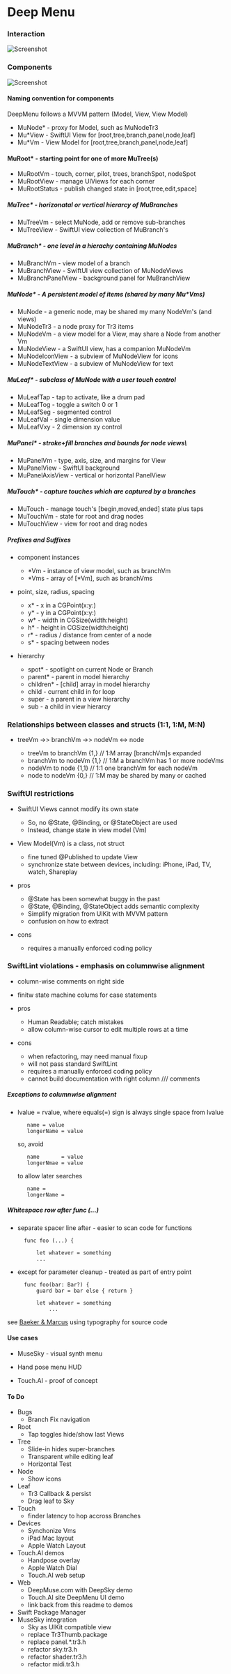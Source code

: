 # Deep Menu 

### Interaction
![Screenshot](Interaction.png)

### Components
![Screenshot](Components.png)

#### Naming convention for components
DeepMenu follows a MVVM pattern (Model, View, View Model) 

+ MuNode* - proxy for Model, such as MuNodeTr3
+ Mu*View - SwiftUI View for [root,tree,branch,panel,node,leaf] 
+ Mu*Vm   - View Model for [root,tree,branch,panel,node,leaf] 

#### MuRoot* - starting point for one of more MuTree(s)
+ MuRootVm - touch, corner, pilot, trees, branchSpot, nodeSpot
+ MuRootView - manage UIViews for each corner 
+ MuRootStatus - publish changed state in [root,tree,edit,space]

##### MuTree* - horizonatal or vertical hierarcy of MuBranches 
+ MuTreeVm - select MuNode, add or remove sub-branches
+ MuTreeView - SwiftUI view collection of MuBranch's 

##### MuBranch* - one level in a hierachy containing MuNodes
+ MuBranchVm - view model of a branch
+ MuBranchView - SwiftUI view collection of MuNodeViews
+ MuBranchPanelView - background panel for MuBranchView
        
##### MuNode* - A persistent model of items (shared by many Mu*Vms) 
+ MuNode - a generic node, may be shared my many NodeVm's (and views)
+ MuNodeTr3 - a node proxy for Tr3 items 
+ MuNodeVm - a view model for a View, may share a Node from another Vm
+ MuNodeView - a SwiftUI view, has a companion MuNodeVm
+ MuNodeIconView - a subview of MuNodeView for icons
+ MuNodeTextView - a subview of MuNodeView for text
        
##### MuLeaf* - subclass of MuNode with a user touch control  
+ MuLeafTap - tap to activate, like a drum pad
+ MuLeafTog - toggle a switch 0 or 1
+ MuLeafSeg - segmented control
+ MuLeafVal - single dimension value
+ MuLeafVxy - 2 dimension xy control
   
##### MuPanel* - stroke+fill branches and bounds for node views\
+ MuPanelVm - type, axis, size, and margins for View
+ MuPanelView - SwiftUI background 
+ MuPanelAxisView - vertical or horizontal PanelView 

##### MuTouch* - capture touches which are captured by a branches
  - MuTouch - manage touch's [begin,moved,ended] state plus taps
  - MuTouchVm - state for root and drag nodes
  - MuTouchView - view for root and drag nodes
   
##### Prefixes and Suffixes
+ component instances 
  - *Vm - instance of view model, such as branchVm
  - *Vms - array of [*Vm], such as branchVms
  
+ point, size, radius, spacing 
  - x* - x in a CGPoint(x:y:)
  - y* - y in a CGPoint(x:y:)
  - w* - width  in CGSize(width:height)
  - h* - height in CGSize(width:height)
  - r* - radius / distance from center of a node
  - s* - spacing between nodes
+ hierarchy
  - spot* - spotlight on current Node or Branch
  - parent* - parent in model hierarchy
  - children* - [child] array in model hierarchy
  - child - current child in for loop
  - super - a parent in a view hierarchy
  - sub - a child in view hierarcy
             
### Relationships between classes and structs  (1:1, 1:M, M:N) 
+ treeVm ->> branchVm ->> nodeVm <-> node

  - treeVm   to branchVm {1,}   // 1:M array [branchVm]s expanded  
  - branchVm to nodeVm   {1,}   // 1:M a branchVm has 1 or more nodeVms
  - nodeVm   to node     {1,1}  // 1:1 one branchVm for each nodeVm    
  - node     to nodeVm   {0,}   // 1:M may be shared by many or cached
  
   
    
### SwiftUI restrictions

+ SwiftUI Views cannot modify its own state  
  - So, no @State, @Binding, or @StateObject are used
  + Instead, change state in view model (Vm)
        
+ View Model(Vm) is a class, not struct
  - fine tuned @Published to update View
  - synchronize state between devices, including: iPhone, iPad, TV, watch, Shareplay
            
+ pros
    - @State has been somewhat buggy in the past
    - @State, @Binding, @StateObject adds semantic complexity
    - Simplify migration from UIKit with MVVM pattern
    - confusion on how to extract 
        
+ cons 
    - requires a manually enforced coding policy 
        
### SwiftLint violations - emphasis on columnwise alignment
    
+ column-wise comments on right side 
+ finitw state machine colums for case statements

+ pros
  - Human Readable; catch mistakes
  - allow column-wise cursor to edit multiple rows at a time    

+ cons 
  - when refactoring, may need manual fixup
  - will not pass standard SwiftLint
  - requires a manually enforced coding policy 
  - cannot build documentation with right column /// comments  
        
##### Exceptions to columnwise alignment 
        
+ lvalue = rvalue, where equals(=) sign is always single space from lvalue

         name = value
         longerName = value
    
    so, avoid
      
         name       = value
         longerNmae = value
         
    to allow later searches 

         name =
         longerName =
             
##### Whitespace row after func (...)
 
+ separate spacer line after - easier to scan code for functions

        func foo (...) {
            
            let whatever = something
            ...

  
    
+ except for parameter cleanup - treated as part of entry point
    
        func foo(bar: Bar?) {
            guard bar = bar else { return }
            
            let whatever = something
                ...
    
  
see [Baeker & Marcus](https://dl.acm.org/doi/pdf/10.1145/800045.801621)
        using typography for source code
         

#### Use cases 

+ MuseSky - visual synth menu
	
+ Hand pose menu HUD
    
+ Touch.AI - proof of concept


#### To Do
+ Bugs
  - Branch Fix navigation
+ Root
  - Tap toggles hide/show last Views
+ Tree
  - Slide-in hides super-branches
  - Transparent while editing leaf
  - Horizontal Test
+ Node
  - Show icons 
+ Leaf 
  - Tr3 Callback & persist
  - Drag leaf to Sky
+ Touch 
  - finder latency to hop accross Branches
+ Devices 
  - Synchonize Vms
  - iPad Mac layout
  - Apple Watch Layout
+ Touch.AI demos
  - Handpose overlay
  - Apple Watch Dial
  - Touch.AI web setup
+ Web
  - DeepMuse.com with DeepSky demo
  - Touch.AI site DeepMenu UI demo
  - link back from this readme to demos
+ Swift Package Manager
+ MuseSky integration
  - Sky as UIKit compatible view
  - replace Tr3Thumb.package
  - replace panel.*.tr3.h
  - refactor sky.tr3.h
  - refactor shader.tr3.h
  - refactor midi.tr3.h
            
